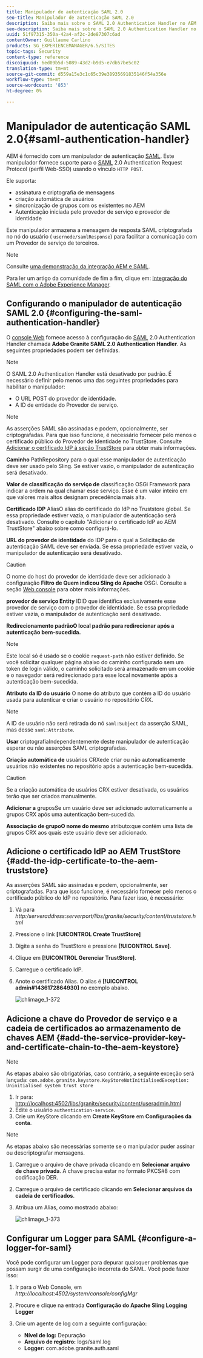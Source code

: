 ```yaml
---
title: Manipulador de autenticação SAML 2.0
seo-title: Manipulador de autenticação SAML 2.0
description: Saiba mais sobre o SAML 2.0 Authentication Handler no AEM.
seo-description: Saiba mais sobre o SAML 2.0 Authentication Handler no AEM.
uuid: 51f97315-350a-42a4-af2c-2de87307c6ad
contentOwner: Guillaume Carlino
products: SG_EXPERIENCEMANAGER/6.5/SITES
topic-tags: Security
content-type: reference
discoiquuid: 6ed09b5d-5089-43d2-b9d5-e7db57be5c02
translation-type: tm+mt
source-git-commit: d559a15e3c1c65c39e38935691835146f54a356e
workflow-type: tm+mt
source-wordcount: '853'
ht-degree: 0%

---
```



# Manipulador de autenticação SAML 2.0{#saml-authentication-handler}

AEM é fornecido com um manipulador de autenticação [SAML](http://saml.xml.org/saml-specifications). Este manipulador fornece suporte para o [SAML](http://saml.xml.org/saml-specifications) 2.0 Authentication Request Protocol (perfil Web-SSO) usando o vínculo `HTTP POST`.

Ele suporta:

* assinatura e criptografia de mensagens
* criação automática de usuários
* sincronização de grupos com os existentes no AEM
* Autenticação iniciada pelo provedor de serviço e provedor de identidade

Este manipulador armazena a mensagem de resposta SAML criptografada no nó do usuário ( `usernode/samlResponse`) para facilitar a comunicação com um Provedor de serviço de terceiros.

>[!NOTE]
>
>Consulte [uma demonstração da integração AEM e SAML](https://helpx.adobe.com/experience-manager/kb/simple-saml-demo.html).
>
>Para ler um artigo da comunidade de fim a fim, clique em: [Integração do SAML com o Adobe Experience Manager](https://helpx.adobe.com/experience-manager/using/aem63_saml.html).

## Configurando o manipulador de autenticação SAML 2.0 {#configuring-the-saml-authentication-handler}

O [console Web](/help/sites-deploying/configuring-osgi.md) fornece acesso à configuração do [SAML](http://saml.xml.org/saml-specifications) 2.0 Authentication Handler chamada **Adobe Granite SAML 2.0 Authentication Handler**. As seguintes propriedades podem ser definidas.

>[!NOTE]
>
>O SAML 2.0 Authentication Handler está desativado por padrão. É necessário definir pelo menos uma das seguintes propriedades para habilitar o manipulador:
>
>* O URL POST do provedor de identidade.
>* A ID de entidade do Provedor de serviço.

>



>[!NOTE]
>
>As asserções SAML são assinadas e podem, opcionalmente, ser criptografadas. Para que isso funcione, é necessário fornecer pelo menos o certificado público do Provedor de Identidade no TrustStore. Consulte [Adicionar o certificado IdP à seção TrustStore](/help/sites-administering/saml-2-0-authenticationhandler.md#add-the-idp-certificate-to-the-aem-truststore) para obter mais informações.

**Caminho** PathRepository para o qual esse manipulador de autenticação deve ser usado pelo Sling. Se estiver vazio, o manipulador de autenticação será desativado.

**Valor de classificação do serviço de** classificação OSGi Framework para indicar a ordem na qual chamar esse serviço. Esse é um valor inteiro em que valores mais altos designam precedência mais alta.

**Certificado IDP** AliasO alias do certificado do IdP no Truststore global. Se essa propriedade estiver vazia, o manipulador de autenticação será desativado. Consulte o capítulo &quot;Adicionar o certificado IdP ao AEM TrustStore&quot; abaixo sobre como configurá-lo.

**URL do provedor de identidade** do IDP para o qual a Solicitação de autenticação SAML deve ser enviada. Se essa propriedade estiver vazia, o manipulador de autenticação será desativado.

>[!CAUTION]
>
>O nome do host do provedor de identidade deve ser adicionado à configuração **Filtro de Quem indicou Sling do Apache** OSGi. Consulte a seção [Web console](/help/sites-deploying/configuring-osgi.md) para obter mais informações.

**provedor de serviço Entity** IDID que identifica exclusivamente esse provedor de serviço com o provedor de identidade. Se essa propriedade estiver vazia, o manipulador de autenticação será desativado.

**Redirecionamento padrãoO local padrão para redirecionar após a autenticação bem-sucedida.** 

>[!NOTE]
>
>Este local só é usado se o cookie `request-path` não estiver definido. Se você solicitar qualquer página abaixo do caminho configurado sem um token de login válido, o caminho solicitado será armazenado em um cookie
>e o navegador será redirecionado para esse local novamente após a autenticação bem-sucedida.

**Atributo da ID do usuário** O nome do atributo que contém a ID do usuário usada para autenticar e criar o usuário no repositório CRX.

>[!NOTE]
>
>A ID de usuário não será retirada do nó `saml:Subject` da asserção SAML, mas desse `saml:Attribute`.

**Usar** criptografiaIndependentemente deste manipulador de autenticação esperar ou não asserções SAML criptografadas.

**Criação automática de** usuários CRXede criar ou não automaticamente usuários não existentes no repositório após a autenticação bem-sucedida.

>[!CAUTION]
>
>Se a criação automática de usuários CRX estiver desativada, os usuários terão que ser criados manualmente.

**Adicionar a** gruposSe um usuário deve ser adicionado automaticamente a grupos CRX após uma autenticação bem-sucedida.

**Associação de grupoO nome do mesmo** atributo:que contém uma lista de grupos CRX aos quais este usuário deve ser adicionado.

## Adicione o certificado IdP ao AEM TrustStore {#add-the-idp-certificate-to-the-aem-truststore}

As asserções SAML são assinadas e podem, opcionalmente, ser criptografadas. Para que isso funcione, é necessário fornecer pelo menos o certificado público do IdP no repositório. Para fazer isso, é necessário:

1. Vá para *http:/serveraddress:serverport/libs/granite/security/content/truststore.html*
1. Pressione o link **[!UICONTROL Create TrustStore]**
1. Digite a senha do TrustStore e pressione **[!UICONTROL Save]**.
1. Clique em **[!UICONTROL Gerenciar TrustStore]**.
1. Carregue o certificado IdP.
1. Anote o certificado Alias. O alias é **[!UICONTROL admin#1436172864930]** no exemplo abaixo.

   ![chlimage_1-372](assets/chlimage_1-372.png)

## Adicione a chave do Provedor de serviço e a cadeia de certificados ao armazenamento de chaves AEM {#add-the-service-provider-key-and-certificate-chain-to-the-aem-keystore}

>[!NOTE]
>
>As etapas abaixo são obrigatórias, caso contrário, a seguinte exceção será lançada: `com.adobe.granite.keystore.KeyStoreNotInitialisedException: Uninitialised system trust store`

1. Ir para: [http://localhost:4502/libs/granite/security/content/useradmin.html](http://localhost:4502/libs/granite/security/content/useradmin.html)
1. Edite o usuário `authentication-service`.
1. Crie um KeyStore clicando em **Create KeyStore** em **Configurações da conta**.

>[!NOTE]
>
>As etapas abaixo são necessárias somente se o manipulador puder assinar ou descriptografar mensagens.

1. Carregue o arquivo de chave privada clicando em **Selecionar arquivo de chave privada**. A chave precisa estar no formato PKCS#8 com codificação DER.
1. Carregue o arquivo de certificado clicando em **Selecionar arquivos da cadeia de certificados**.
1. Atribua um Alias, como mostrado abaixo:

   ![chlimage_1-373](assets/chlimage_1-373.png)

## Configurar um Logger para SAML {#configure-a-logger-for-saml}

Você pode configurar um Logger para depurar quaisquer problemas que possam surgir de uma configuração incorreta do SAML. Você pode fazer isso:

1. Ir para o Web Console, em *http://localhost:4502/system/console/configMgr*
1. Procure e clique na entrada **Configuração do Apache Sling Logging Logger**
1. Crie um agente de log com a seguinte configuração:

   * **Nível de log:** Depuração
   * **Arquivo de registro:** logs/saml.log
   * **Logger:** com.adobe.granite.auth.saml

